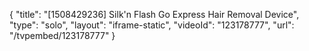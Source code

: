 {
    "title": "[1508429236] Silk'n Flash Go Express Hair Removal Device",
    "type": "solo",
    "layout": "iframe-static",
    "videoId": "123178777",
    "url": "\/tvpembed\/123178777"
}
